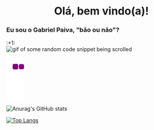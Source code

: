 <h1 align="center" dir="auto"> Olá, bem vindo(a)!</h1>

<h3>Eu sou o Gabriel Paiva, "bão ou não"?</h3> :+1:

<img data-target="animated-image.replacedImage" alt="gif of some random code snippet being scrolled" class="AnimatedImagePlayer-animatedImage" src="https://camo.githubusercontent.com/d3e809f523f13c60007f918a892a63e69ba4feeca642c0140c8847ed832b3b34/68747470733a2f2f6d656469612e67697068792e636f6d2f6d656469612f78543949677a6f4b6e77464e6d49535238492f67697068792e676966" style="display: block; opacity: 1;">

![snake gif](https://github.com/gpjgabriel/gpjgabriel/blob/output/github-contribution-grid-snake.gif)

![Anurag's GitHub stats](https://github-readme-stats.vercel.app/api?username=gpjgabriel&show_icons=true&theme=blue-green)

[![Top Langs](https://github-readme-stats.vercel.app/api/top-langs/?username=gpjgabriel&layout=compact)](https://github.com/gpjgabriel/github-readme-stats)
